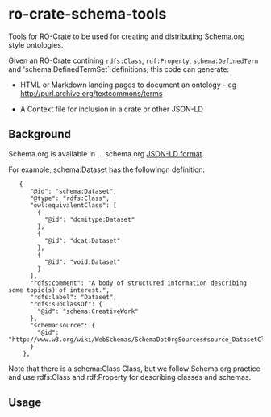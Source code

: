 # ro-crate-schema-tools


Tools for RO-Crate to be used for creating and distributing Schema.org style ontologies. 

Given an RO-Crate contining `rdfs:Class`, `rdf:Property`, `schema:DefinedTerm` and 'schema:DefinedTermSet` definitions, this code can generate:

-  HTML or Markdown landing pages to document an ontology - eg <http://purl.archive.org/textcommons/terms>

-  A Context file for inclusion in a crate or other JSON-LD



## Background

Schema.org is available in ... schema.org [JSON-LD format](https://schema.org/version/latest/schemaorg-current-https.jsonld). 

For example, schema:Dataset has the followingn definition:

```
   {
      "@id": "schema:Dataset",
      "@type": "rdfs:Class",
      "owl:equivalentClass": [
        {
          "@id": "dcmitype:Dataset"
        },
        {
          "@id": "dcat:Dataset"
        },
        {
          "@id": "void:Dataset"
        }
      ],
      "rdfs:comment": "A body of structured information describing some topic(s) of interest.",
      "rdfs:label": "Dataset",
      "rdfs:subClassOf": {
        "@id": "schema:CreativeWork"
      },
      "schema:source": {
        "@id": "http://www.w3.org/wiki/WebSchemas/SchemaDotOrgSources#source_DatasetClass"
      }
    },

```

Note that there is a schema:Class Class, but we follow Schema.org practice and use rdfs:Class and rdf:Property for describing classes and schemas.


## Usage





